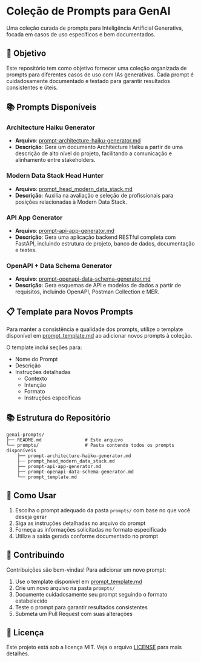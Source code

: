 # Coleção de Prompts para GenAI

Uma coleção curada de prompts para Inteligência Artificial Generativa, focada em casos de uso específicos e bem documentados.

## 🎯 Objetivo

Este repositório tem como objetivo fornecer uma coleção organizada de prompts para diferentes casos de uso com IAs generativas. Cada prompt é cuidadosamente documentado e testado para garantir resultados consistentes e úteis.

## 📚 Prompts Disponíveis

### Architecture Haiku Generator
- **Arquivo**: [prompt-architecture-haiku-generator.md](prompts/prompt-architecture-haiku-generator.md)
- **Descrição**: Gera um documento Architecture Haiku a partir de uma descrição de alto nível do projeto, facilitando a comunicação e alinhamento entre stakeholders.

### Modern Data Stack Head Hunter
- **Arquivo**: [prompt_head_modern_data_stack.md](prompts/prompt_head_modern_data_stack.md)
- **Descrição**: Auxilia na avaliação e seleção de profissionais para posições relacionadas à Modern Data Stack.

### API App Generator
- **Arquivo**: [prompt-api-app-generator.md](prompts/prompt-api-app-generator.md)
- **Descrição**: Gera uma aplicação backend RESTful completa com FastAPI, incluindo estrutura de projeto, banco de dados, documentação e testes.

### OpenAPI + Data Schema Generator
- **Arquivo**: [prompt-openapi-data-schema-generator.md](prompts/prompt-openapi-data-schema-generator.md)
- **Descrição**: Gera esquemas de API e modelos de dados a partir de requisitos, incluindo OpenAPI, Postman Collection e MER.

## 📋 Template para Novos Prompts

Para manter a consistência e qualidade dos prompts, utilize o template disponível em [prompt_template.md](prompts/prompt_template.md) ao adicionar novos prompts à coleção.

O template inclui seções para:
- Nome do Prompt
- Descrição
- Instruções detalhadas
  - Contexto
  - Intenção
  - Formato
  - Instruções específicas

## 📚 Estrutura do Repositório

```
genai-prompts/
├── README.md                # Este arquivo
└── prompts/                 # Pasta contendo todos os prompts disponíveis
    ├── prompt-architecture-haiku-generator.md
    ├── prompt_head_modern_data_stack.md
    ├── prompt-api-app-generator.md
    ├── prompt-openapi-data-schema-generator.md
    └── prompt_template.md
```

## 🚀 Como Usar

1. Escolha o prompt adequado da pasta `prompts/` com base no que você deseja gerar
2. Siga as instruções detalhadas no arquivo do prompt
3. Forneça as informações solicitadas no formato especificado
4. Utilize a saída gerada conforme documentado no prompt

## 🤝 Contribuindo

Contribuições são bem-vindas! Para adicionar um novo prompt:

1. Use o template disponível em [prompt_template.md](prompts/prompt_template.md)
2. Crie um novo arquivo na pasta `prompts/`
3. Documente cuidadosamente seu prompt seguindo o formato estabelecido
4. Teste o prompt para garantir resultados consistentes
5. Submeta um Pull Request com suas alterações

## 📜 Licença

Este projeto está sob a licença MIT. Veja o arquivo [LICENSE](LICENSE) para mais detalhes.